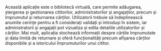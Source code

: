 Această aplicație este o bibliotecă virtuală, care permite adăugarea, ștergerea și gestionarea cititorilor, administratorilor și angajaților, precum și împrumutul și returnarea cărților. Utilizatorii trebuie să îndeplinească anumite cerințe pentru a fi considerați validați și introduși în sistem, iar administratorii și angajații pot vizualiza și edita detaliile utilizatorilor și cărților. Mai mult, aplicația stochează informații despre cărțile împrumutate și data limită de returnare și oferă funcționalități precum afișarea cărților disponibile și a istoricului împrumuturilor unui cititor.
